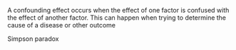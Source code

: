 
A confounding effect occurs when the effect of one factor is confused with the effect of another factor. This can happen when trying to determine the cause of a disease or other outcome


Simpson paradox